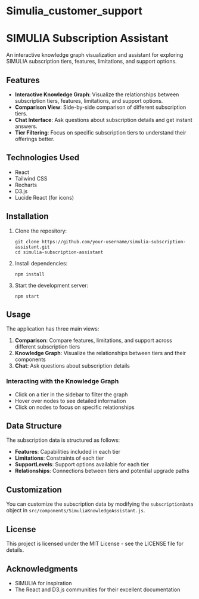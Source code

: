 # Simulia_customer_support

# SIMULIA Subscription Assistant

An interactive knowledge graph visualization and assistant for exploring SIMULIA subscription tiers, features, limitations, and support options.

## Features

- **Interactive Knowledge Graph**: Visualize the relationships between subscription tiers, features, limitations, and support options.
- **Comparison View**: Side-by-side comparison of different subscription tiers.
- **Chat Interface**: Ask questions about subscription details and get instant answers.
- **Tier Filtering**: Focus on specific subscription tiers to understand their offerings better.

## Technologies Used

- React
- Tailwind CSS
- Recharts
- D3.js
- Lucide React (for icons)

## Installation

1. Clone the repository:
   ```
   git clone https://github.com/your-username/simulia-subscription-assistant.git
   cd simulia-subscription-assistant
   ```

2. Install dependencies:
   ```
   npm install
   ```

3. Start the development server:
   ```
   npm start
   ```

## Usage

The application has three main views:

1. **Comparison**: Compare features, limitations, and support across different subscription tiers
2. **Knowledge Graph**: Visualize the relationships between tiers and their components
3. **Chat**: Ask questions about subscription details

### Interacting with the Knowledge Graph

- Click on a tier in the sidebar to filter the graph
- Hover over nodes to see detailed information
- Click on nodes to focus on specific relationships

## Data Structure

The subscription data is structured as follows:

- **Features**: Capabilities included in each tier
- **Limitations**: Constraints of each tier
- **SupportLevels**: Support options available for each tier
- **Relationships**: Connections between tiers and potential upgrade paths

## Customization

You can customize the subscription data by modifying the `subscriptionData` object in `src/components/SimuliaKnowledgeAssistant.js`.


## License

This project is licensed under the MIT License - see the LICENSE file for details.

## Acknowledgments

- SIMULIA for inspiration
- The React and D3.js communities for their excellent documentation
